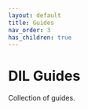 ```yaml
---
layout: default
title: Guides
nav_order: 3
has_children: true
---
```


# DIL Guides

Collection of guides.
